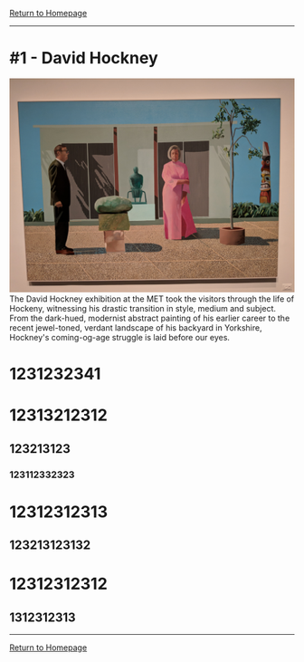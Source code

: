 [Return to Homepage](https://timmypoyu.github.io)
- - - -
# #1 - David Hockney 
![image of painting](https://github.com/Timmypoyu/Timmypoyu.github.io/blob/master/ArtMemos1/IMG_20180223_144609.jpg?raw=true)
The David Hockney exhibition at the MET took the visitors through the life of Hockeny, witnessing his drastic transition in style,
medium and subject. From the dark-hued, modernist abstract painting of his earlier career to the recent jewel-toned, verdant landscape of 
his backyard in Yorkshire, Hockney's coming-og-age struggle is laid before our eyes. 
# 1231232341
# 12313212312
## 123213123
### 123112332323
# 12312312313
## 123213123132
# 12312312312
## 1312312313
***
[Return to Homepage](https://timmypoyu.github.io)
